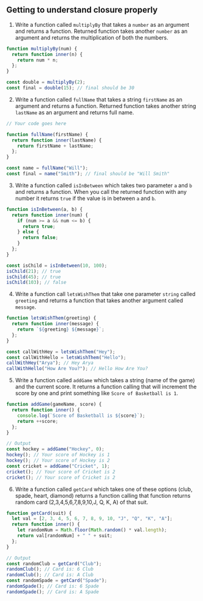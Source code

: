 ## Getting to understand closure properly

1. Write a function called `multiplyBy` that takes a `number` as an argument and returns a function. Returned function takes another `number` as an argument and returns the multiplication of both the numbers.

```js
function multiplyBy(num) {
  return function inner(n) {
    return num * n;
  };
}

const double = multiplyBy(2);
const final = double(15); // final should be 30
```

2. Write a function called `fullName` that takes a string `firstName` as an argument and returns a function. Returned function takes another string `lastName` as an argument and returns full name.

```js
// Your code goes here

function fullName(firstName) {
  return function inner(lastName) {
    return firstName + lastName;
  };
}

const name = fullName("Will");
const final = name("Smith"); // final should be "Will Smith"
```

3. Write a function called `isInBetween` which takes two parameter `a` and `b` and returns a function. When you call the returned function with any number it returns `true` if the value is in between `a` and `b`.

```js
function isInBetween(a, b) {
  return function inner(num) {
    if (num >= a && num <= b) {
      return true;
    } else {
      return false;
    }
  };
}

const isChild = isInBetween(10, 100);
isChild(21); // true
isChild(45); // true
isChild(103); // false
```

4. Write a function call `letsWishThem` that take one parameter `string` called `greeting` and returns a function that takes another argument called `message`.

```js
function letsWishThem(greeting) {
  return function inner(message) {
    return `${greeting} ${message}`;
  };
}

const callWithHey = letsWishThem("Hey");
const callWithHello = letsWishThem("Hello");
callWithHey("Arya"); // Hey Arya
callWithHello("How Are You?"); // Hello How Are You?
```

5. Write a function called `addGame` which takes a string (name of the game) and the current score. It returns a function calling that will increment the score by one and print something like `Score of Basketball is 1`.

```js
function addGame(gameName, score) {
  return function inner() {
    console.log(`Score of Basketball is ${score}`);
    return ++score;
  };
}

// Output
const hockey = addGame("Hockey", 0);
hockey(); // Your score of Hockey is 1
hockey(); // Your score of Hockey is 2
const cricket = addGame("Cricket", 1);
cricket(); // Your score of Cricket is 2
cricket(); // Your score of Cricket is 2
```

6. Write a function called `getCard` which takes one of these options (club, spade, heart, diamond) returns a function calling that function returns random card (2,3,4,5,6,7,8,9,10,J, Q, K, A) of that suit.

```js
function getCard(suit) {
  let val = [2, 3, 4, 5, 6, 7, 8, 9, 10, "J", "Q", "K", "A"];
  return function inner() {
    let randomNum = Math.floor(Math.random() * val.length);
    return val[randomNum] + " " + suit;
  };
}

// Output
const randomClub = getCard("Club");
randomClub(); // Card is: 6 Club
randomClub(); // Card is: A Club
const randomSpade = getCard("Spade");
randomSpade(); // Card is: 6 Spade
randomSpade(); // Card is: A Spade
```
